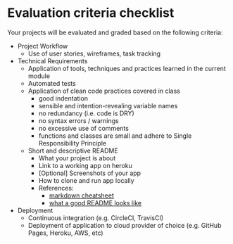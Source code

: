 # Evaluation criteria checklist

Your projects will be evaluated and graded based on the following criteria:

* Project Workflow
  * Use of user stories, wireframes, task tracking
* Technical Requirements
  * Application of tools, techniques and practices learned in the current module
  * Automated tests
  * Application of clean code practices covered in class
    * good indentation
    * sensible and intention-revealing variable names
    * no redundancy \(i.e. code is DRY\)
    * no syntax errors / warnings
    * no excessive use of comments
    * functions and classes are small and adhere to Single Responsibility Principle
  * Short and descriptive README
    * What your project is about
    * Link to a working app on heroku
    * \[Optional\] Screenshots of your app
    * How to clone and run app locally
    * References:
      * [markdown cheatsheet](https://github.com/adam-p/markdown-here/wiki/Markdown-Cheatsheet)
      * [what a good README looks like](https://gist.github.com/PurpleBooth/109311bb0361f32d87a2)
* Deployment
  * Continuous integration \(e.g. CircleCI, TravisCI\)
  * Deployment of application to cloud provider of choice \(e.g. GitHub Pages, Heroku, AWS, etc\)

